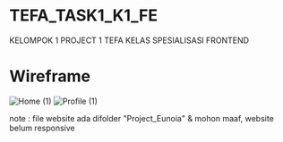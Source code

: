 # TEFA_TASK1_K1_FE
KELOMPOK 1 PROJECT 1 TEFA KELAS SPESIALISASI FRONTEND


# Wireframe 
![Home (1)](https://user-images.githubusercontent.com/100953845/197701181-054d7fd8-bcea-4feb-9643-72cb9476ffb9.png)
![Profile (1)](https://user-images.githubusercontent.com/100953845/197701191-bf1692e1-f54c-4adb-9417-5cac0b120029.png)

note : file website ada difolder "Project_Eunoia" & mohon maaf, website belum responsive
